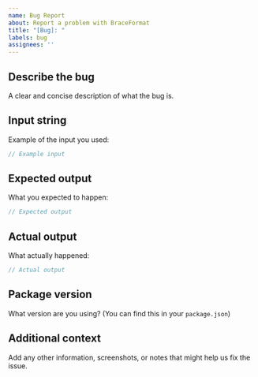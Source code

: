 ```yaml
---
name: Bug Report
about: Report a problem with BraceFormat
title: "[Bug]: "
labels: bug
assignees: ''
---
```


## Describe the bug
A clear and concise description of what the bug is.

## Input string
Example of the input you used:
```ts
// Example input
```

## Expected output
What you expected to happen:
```ts
// Expected output
```

## Actual output
What actually happened:
```ts
// Actual output
```

## Package version
What version are you using? (You can find this in your `package.json`)

## Additional context
Add any other information, screenshots, or notes that might help us fix the issue.
